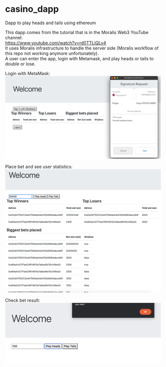 # casino_dapp
Dapp to play heads and tails using ethereum

This dapp comes from the tutorial that is in the Moralis Web3 YouTube channel:  
https://www.youtube.com/watch?v=rd0TTLjQLy4  
It uses Moralis infrastructure to handle the server side (Moralis workflow of this repo not working anymore unfortunately).  
A user can enter the app, login with Metamask, and play heads or tails to double or lose.  

Login with MetaMask:
![alt text](https://github.com/guillemaru/casino_dapp/blob/master/images/Screenshot1.png?raw=true)

Place bet and see user statistics:
![alt text](https://github.com/guillemaru/casino_dapp/blob/master/images/Screenshot2.png?raw=true)

Check bet result:
![alt text](https://github.com/guillemaru/casino_dapp/blob/master/images/Screenshot.png?raw=true)

